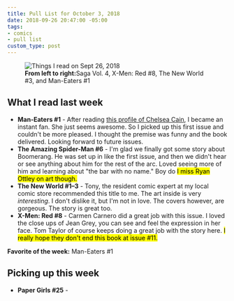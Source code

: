 ```yaml
---
title: Pull List for October 3, 2018
date: 2018-09-26 20:47:00 -05:00
tags:
- comics
- pull list
custom_type: post
---
```


<figure class="extendout">
  <img src="{{ site.url }}/uploads/things-i-read-09-26-2018.jpg" alt="Things I read on Sept 26, 2018">
  <figcaption><strong>From left to right:</strong>Saga Vol. 4, X-Men: Red #8, The New World #3, and Man-Eaters #1</figcaption>
</figure>

## What I read last week

- **Man-Eaters #1** - After reading [this profile of Chelsea Cain](https://www.thedailybeast.com/chelsea-cain-returns-yeah-im-dead-to-marvel-trust-me), I became an instant fan. She just seems awesome. So I picked up this first issue and couldn't be more pleased. I thought the premise was funny and the book delivered. Looking forward to future issues.
- **The Amazing Spider-Man #6** - I'm glad we finally got some story about Boomerang. He was set up in like the first issue, and then we didn't hear or see anything about him for the rest of the arc. Loved seeing more of him and learning about "the bar with no name." Boy do <mark>I miss Ryan Ottley on art though.</mark>
- **The New World #1–3** - Tony, the resident comic expert at my local comic store recommended this title to me. The art inside is very *interesting*. I don't dislike it, but I'm not in love. The covers however, are gorgeous. The story is great too.
- **X-Men: Red #8** - Carmen Carnero did a great job with this issue. I loved the close ups of Jean Grey, you can see and feel the expression in her face. Tom Taylor of course keeps doing a great job with the story here. <mark>I really hope they don't end this book at issue #11.</mark>

**Favorite of the week:** Man-Eaters #1

## Picking up this week

- **Paper Girls #25** -